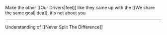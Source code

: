 Make the other [[Our Drivers|feel]] like they came up with the [[We share the same goal|idea]], it's not about you

---

Understanding of [[Never Split The Difference]]
